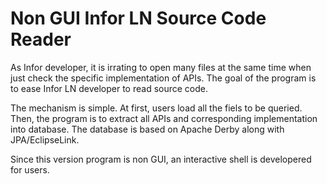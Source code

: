 # Non GUI Infor LN Source Code Reader
As Infor developer, it is irrating to open many files at the same time when just check the specific implementation of APIs. The goal of the program is to ease Infor LN developer to read source code. 

The mechanism is simple. At first, users load all the fiels to be queried. Then, the program is to extract all APIs and corresponding implementation into database. The database is based on Apache Derby along with JPA/EclipseLink.

Since this version program is non GUI, an interactive shell is developered for users.
